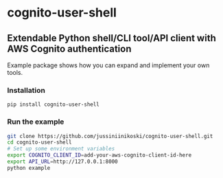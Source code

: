 # cognito-user-shell
## Extendable Python shell/CLI tool/API client with AWS Cognito authentication
Example package shows how you can expand and implement your own tools.

### Installation
`pip install cognito-user-shell`

### Run the example
```bash
git clone https://github.com/jussiniinikoski/cognito-user-shell.git
cd cognito-user-shell
# Set up some environment variables
export COGNITO_CLIENT_ID=add-your-aws-cognito-client-id-here
export API_URL=http://127.0.0.1:8000
python example
```
